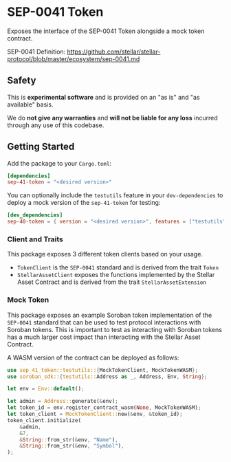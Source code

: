 # SEP-0041 Token
Exposes the interface of the SEP-0041 Token alongside a mock token contract.

SEP-0041 Definition: https://github.com/stellar/stellar-protocol/blob/master/ecosystem/sep-0041.md

## Safety
This is **experimental software** and is provided on an "as is" and "as available" basis.

We do **not give any warranties** and **will not be liable for any loss** incurred through any use of this codebase.

## Getting Started

Add the package to your `Cargo.toml`:

```toml
[dependencies]
sep-41-token = "<desired version>"
```

You can optionally include the `testutils` feature in your `dev-dependencies` to deploy a mock version of the `sep-41-token` for testing:

```toml
[dev_dependencies]
sep-40-token = { version = "<desired version>", features = ["testutils"] }
```

### Client and Traits
This package exposes 3 different token clients based on your usage.

* `TokenClient` is the `SEP-0041` standard and is derived from the trait `Token`
* `StellarAssetClient` exposes the functions implemented by the Stellar Asset Contract and is derived from the trait `StellarAssetExtension`

### Mock Token
This package exposes an example Soroban token implementation of the `SEP-0041` standard that can be used to test protocol interactions with Soroban tokens. This is important to test as interacting with Soroban tokens has a much larger cost impact than interacting with the Stellar Asset Contract.

A WASM version of the contract can be deployed as follows:
```rust
use sep_41_token::testutils::{MockTokenClient, MockTokenWASM};
use soroban_sdk::{testutils::Address as _, Address, Env, String};

let env = Env::default();

let admin = Address::generate(&env);
let token_id = env.register_contract_wasm(None, MockTokenWASM);
let token_client = MockTokenClient::new(&env, &token_id);
token_client.initialize(
    &admin,
    &7,
    &String::from_str(&env, "Name"),
    &String::from_str(&env, "Symbol"),
);
```